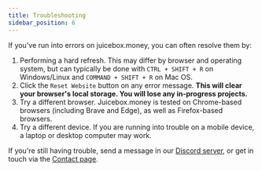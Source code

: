 ```yaml
---
title: Troubleshooting
sidebar_position: 6
---
```


If you've run into errors on juicebox.money, you can often resolve them by:

1. Performing a hard refresh. This may differ by browser and operating system, but can typically be done with `CTRL + SHIFT + R` on Windows/Linux and `COMMAND + SHIFT + R` on Mac OS.
2. Click the `Reset Website` button on any error message. **This will clear your browser's local storage. You will lose any in-progress projects.**
3. Try a different browser. Juicebox.money is tested on Chrome-based browsers (including Brave and Edge), as well as Firefox-based browsers.
4. Try a different device. If you are running into trouble on a mobile device, a laptop or desktop computer may work.

If you're still having trouble, send a message in our [Discord server](https://discord.gg/juicebox), or get in touch via the [Contact page](https://juicebox.money/contact).
